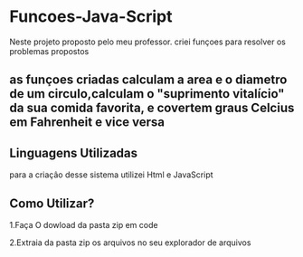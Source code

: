 # Funcoes-Java-Script
Neste projeto proposto pelo meu professor. criei funçoes para resolver os problemas propostos


## as funçoes criadas calculam a area e o diametro de um circulo,calculam o "suprimento vitalício" da sua comida favorita, e covertem graus Celcius em Fahrenheit e vice versa

## Linguagens Utilizadas
para a criaçâo desse sistema utilizei Html e JavaScript

## Como Utilizar?
1.Faça O dowload da pasta zip em code

2.Extraia  da pasta zip os arquivos no seu explorador de arquivos

